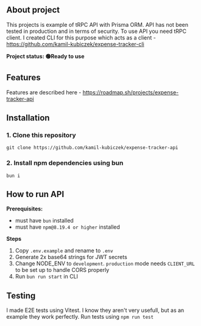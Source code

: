 ## About project

This projects is example of tRPC API with Prisma ORM. API has not been tested in production and in terms of security.
To use API you need tRPC client. I created CLI for this purpose which acts as a client - https://github.com/kamil-kubiczek/expense-tracker-cli

**Project status: 🟢Ready to use**



## Features

Features are described here - https://roadmap.sh/projects/expense-tracker-api


## Installation
### 1. Clone this repository
```
git clone https://github.com/kamil-kubiczek/expense-tracker-api
```

### 2. Install npm dependencies using  bun
```
bun i 
```



## How to run API

**Prerequisites:**

-  must have `bun` installed
-  must have `npm@8.19.4 or higher` installed

**Steps**

1. Copy `.env.example` and rename to `.env`
2. Generate 2x base64 strings for JWT secrets
3. Change NODE_ENV to `development`. `production` mode needs `CLIENT_URL` to be set up to handle CORS properly
4. Run `bun run start` in CLI


## Testing

I made E2E tests using Vitest. I know they aren't very usefull, but as an example they work perfectly.
Run tests using `npm run test`

